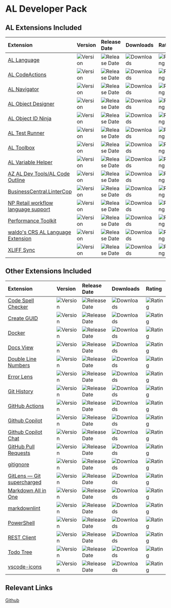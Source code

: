 # AL Developer Pack

## AL Extensions Included

| Extension | Version | Release Date | Downloads | Rating |
|:--|:--|:--|:--|:--|
| [AL Language](https://marketplace.visualstudio.com/items?itemName=ms-dynamics-smb.al) | ![Version](https://img.shields.io/vscode-marketplace/v/ms-dynamics-smb.al.svg) | ![Release Date](https://img.shields.io/vscode-marketplace/release-date/ms-dynamics-smb.al.svg) | ![Downloads](https://img.shields.io/vscode-marketplace/d/ms-dynamics-smb.al.svg) | ![Rating](https://img.shields.io/vscode-marketplace/r/ms-dynamics-smb.al.svg) |
| [AL CodeActions](https://marketplace.visualstudio.com/items?itemName=davidfeldhoff.al-codeactions) | ![Version](https://img.shields.io/vscode-marketplace/v/davidfeldhoff.al-codeactions.svg) | ![Release Date](https://img.shields.io/vscode-marketplace/release-date/davidfeldhoff.al-codeactions.svg) | ![Downloads](https://img.shields.io/vscode-marketplace/d/davidfeldhoff.al-codeactions.svg) | ![Rating](https://img.shields.io/vscode-marketplace/r/davidfeldhoff.al-codeactions.svg) |
| [AL Navigator](https://marketplace.visualstudio.com/items?itemName=wbrakowski.al-navigator) | ![Version](https://img.shields.io/vscode-marketplace/v/wbrakowski.al-navigator.svg) | ![Release Date](https://img.shields.io/vscode-marketplace/release-date/wbrakowski.al-navigator.svg) | ![Downloads](https://img.shields.io/vscode-marketplace/d/wbrakowski.al-navigator.svg) | ![Rating](https://img.shields.io/vscode-marketplace/r/wbrakowski.al-navigator.svg) |
| [AL Object Designer](https://marketplace.visualstudio.com/items?itemName=martonsagi.al-object-designer) | ![Version](https://img.shields.io/vscode-marketplace/v/martonsagi.al-object-designer.svg) | ![Release Date](https://img.shields.io/vscode-marketplace/release-date/martonsagi.al-object-designer.svg) | ![Downloads](https://img.shields.io/vscode-marketplace/d/martonsagi.al-object-designer.svg) | ![Rating](https://img.shields.io/vscode-marketplace/r/martonsagi.al-object-designer.svg) |
| [AL Object ID Ninja](https://marketplace.visualstudio.com/items?itemName=vjeko.vjeko-al-objid) | ![Version](https://img.shields.io/vscode-marketplace/v/vjeko.vjeko-al-objid.svg) | ![Release Date](https://img.shields.io/vscode-marketplace/release-date/vjeko.vjeko-al-objid.svg) | ![Downloads](https://img.shields.io/vscode-marketplace/d/vjeko.vjeko-al-objid.svg) | ![Rating](https://img.shields.io/vscode-marketplace/r/vjeko.vjeko-al-objid.svg) |
| [AL Test Runner](https://marketplace.visualstudio.com/items?itemName=jamespearson.al-test-runner) | ![Version](https://img.shields.io/vscode-marketplace/v/jamespearson.al-test-runner.svg) | ![Release Date](https://img.shields.io/vscode-marketplace/release-date/jamespearson.al-test-runner.svg) | ![Downloads](https://img.shields.io/vscode-marketplace/d/jamespearson.al-test-runner.svg) | ![Rating](https://img.shields.io/vscode-marketplace/r/jamespearson.al-test-runner.svg) |
| [AL Toolbox](https://marketplace.visualstudio.com/items?itemName=BartPermentier.al-toolbox) | ![Version](https://img.shields.io/vscode-marketplace/v/BartPermentier.al-toolbox.svg) | ![Release Date](https://img.shields.io/vscode-marketplace/release-date/BartPermentier.al-toolbox.svg) | ![Downloads](https://img.shields.io/vscode-marketplace/d/BartPermentier.al-toolbox.svg) | ![Rating](https://img.shields.io/vscode-marketplace/r/BartPermentier.al-toolbox.svg) |
| [AL Variable Helper](https://marketplace.visualstudio.com/items?itemName=rasmus.al-var-helper) | ![Version](https://img.shields.io/vscode-marketplace/v/rasmus.al-var-helper.svg) | ![Release Date](https://img.shields.io/vscode-marketplace/release-date/rasmus.al-var-helper.svg) | ![Downloads](https://img.shields.io/vscode-marketplace/d/rasmus.al-var-helper.svg) | ![Rating](https://img.shields.io/vscode-marketplace/r/rasmus.al-var-helper.svg) |
| [AZ AL Dev Tools/AL Code Outline](https://marketplace.visualstudio.com/items?itemName=andrzejzwierzchowski.al-code-outline) | ![Version](https://img.shields.io/vscode-marketplace/v/andrzejzwierzchowski.al-code-outline.svg) | ![Release Date](https://img.shields.io/vscode-marketplace/release-date/andrzejzwierzchowski.al-code-outline.svg) | ![Downloads](https://img.shields.io/vscode-marketplace/d/andrzejzwierzchowski.al-code-outline.svg) | ![Rating](https://img.shields.io/vscode-marketplace/r/andrzejzwierzchowski.al-code-outline.svg) |
| [BusinessCentral.LinterCop](https://marketplace.visualstudio.com/items?itemName=StefanMaron.businesscentral-lintercop) | ![Version](https://img.shields.io/vscode-marketplace/v/StefanMaron.businesscentral-lintercop.svg) | ![Release Date](https://img.shields.io/vscode-marketplace/release-date/StefanMaron.businesscentral-lintercop.svg) | ![Downloads](https://img.shields.io/vscode-marketplace/d/StefanMaron.businesscentral-lintercop.svg) | ![Rating](https://img.shields.io/vscode-marketplace/r/StefanMaron.businesscentral-lintercop.svg) |
| [NP Retail workflow language support](https://marketplace.visualstudio.com/items?itemName=navipartner.np-retail-workflow-language-support) | ![Version](https://img.shields.io/vscode-marketplace/v/navipartner.np-retail-workflow-language-support.svg) | ![Release Date](https://img.shields.io/vscode-marketplace/release-date/navipartner.np-retail-workflow-language-support.svg) | ![Downloads](https://img.shields.io/vscode-marketplace/d/navipartner.np-retail-workflow-language-support.svg) | ![Rating](https://img.shields.io/vscode-marketplace/r/navipartner.np-retail-workflow-language-support.svg) |
| [Performance Toolkit](https://marketplace.visualstudio.com/items?itemName=ms-dynamics-smb.bcpt) | ![Version](https://img.shields.io/vscode-marketplace/v/ms-dynamics-smb.bcpt.svg) | ![Release Date](https://img.shields.io/vscode-marketplace/release-date/ms-dynamics-smb.bcpt.svg) | ![Downloads](https://img.shields.io/vscode-marketplace/d/ms-dynamics-smb.bcpt.svg) | ![Rating](https://img.shields.io/vscode-marketplace/r/ms-dynamics-smb.bcpt.svg) |
| [waldo's CRS AL Language Extension](https://marketplace.visualstudio.com/items?itemName=waldo.crs-al-language-extension) | ![Version](https://img.shields.io/vscode-marketplace/v/waldo.crs-al-language-extension.svg) | ![Release Date](https://img.shields.io/vscode-marketplace/release-date/waldo.crs-al-language-extension.svg) | ![Downloads](https://img.shields.io/vscode-marketplace/d/waldo.crs-al-language-extension.svg) | ![Rating](https://img.shields.io/vscode-marketplace/r/waldo.crs-al-language-extension.svg) |
| [XLIFF Sync](https://marketplace.visualstudio.com/items?itemName=rvanbekkum.xliff-sync) | ![Version](https://img.shields.io/vscode-marketplace/v/rvanbekkum.xliff-sync.svg) | ![Release Date](https://img.shields.io/vscode-marketplace/release-date/rvanbekkum.xliff-sync.svg) | ![Downloads](https://img.shields.io/vscode-marketplace/d/rvanbekkum.xliff-sync.svg) | ![Rating](https://img.shields.io/vscode-marketplace/r/rvanbekkum.xliff-sync.svg) |

## Other Extensions Included

| Extension | Version | Release Date | Downloads | Rating |
|:--|:--|:--|:--|:--|
| [Code Spell Checker](https://marketplace.visualstudio.com/items?itemName=streetsidesoftware.code-spell-checker) | ![Version](https://img.shields.io/vscode-marketplace/v/streetsidesoftware.code-spell-checker.svg) | ![Release Date](https://img.shields.io/vscode-marketplace/release-date/streetsidesoftware.code-spell-checker.svg) | ![Downloads](https://img.shields.io/vscode-marketplace/d/streetsidesoftware.code-spell-checker.svg) | ![Rating](https://img.shields.io/vscode-marketplace/r/streetsidesoftware.code-spell-checker.svg) |
| [Create GUID](https://marketplace.visualstudio.com/items?itemName=nwallace.createGUID) | ![Version](https://img.shields.io/vscode-marketplace/v/nwallace.createGUID.svg) | ![Release Date](https://img.shields.io/vscode-marketplace/release-date/nwallace.createGUID.svg) | ![Downloads](https://img.shields.io/vscode-marketplace/d/nwallace.createGUID.svg) | ![Rating](https://img.shields.io/vscode-marketplace/r/nwallace.createGUID.svg) |
| [Docker](https://marketplace.visualstudio.com/items?itemName=ms-azuretools.vscode-docker) | ![Version](https://img.shields.io/vscode-marketplace/v/ms-azuretools.vscode-docker.svg) | ![Release Date](https://img.shields.io/vscode-marketplace/release-date/ms-azuretools.vscode-docker.svg) | ![Downloads](https://img.shields.io/vscode-marketplace/d/ms-azuretools.vscode-docker.svg) | ![Rating](https://img.shields.io/vscode-marketplace/r/ms-azuretools.vscode-docker.svg) |
| [Docs View](https://marketplace.visualstudio.com/items?itemName=bierner.docs-view) | ![Version](https://img.shields.io/vscode-marketplace/v/bierner.docs-view.svg) | ![Release Date](https://img.shields.io/vscode-marketplace/release-date/bierner.docs-view.svg) | ![Downloads](https://img.shields.io/vscode-marketplace/d/bierner.docs-view.svg) | ![Rating](https://img.shields.io/vscode-marketplace/r/bierner.docs-view.svg) |
| [Double Line Numbers](https://marketplace.visualstudio.com/items?itemName=slhsxcmy.vscode-double-line-numbers) | ![Version](https://img.shields.io/vscode-marketplace/v/slhsxcmy.vscode-double-line-numbers.svg) | ![Release Date](https://img.shields.io/vscode-marketplace/release-date/slhsxcmy.vscode-double-line-numbers.svg) | ![Downloads](https://img.shields.io/vscode-marketplace/d/slhsxcmy.vscode-double-line-numbers.svg) | ![Rating](https://img.shields.io/vscode-marketplace/r/slhsxcmy.vscode-double-line-numbers.svg) |
| [Error Lens](https://marketplace.visualstudio.com/items?itemName=usernamehw.errorlens) | ![Version](https://img.shields.io/vscode-marketplace/v/usernamehw.errorlens.svg) | ![Release Date](https://img.shields.io/vscode-marketplace/release-date/usernamehw.errorlens.svg) | ![Downloads](https://img.shields.io/vscode-marketplace/d/usernamehw.errorlens.svg) | ![Rating](https://img.shields.io/vscode-marketplace/r/usernamehw.errorlens.svg) |
| [Git History](https://marketplace.visualstudio.com/items?itemName=donjayamanne.githistory) | ![Version](https://img.shields.io/vscode-marketplace/v/donjayamanne.githistory.svg) | ![Release Date](https://img.shields.io/vscode-marketplace/release-date/donjayamanne.githistory.svg) | ![Downloads](https://img.shields.io/vscode-marketplace/d/donjayamanne.githistory.svg) | ![Rating](https://img.shields.io/vscode-marketplace/r/donjayamanne.githistory.svg) |
| [GitHub Actions](https://marketplace.visualstudio.com/items?itemName=github.vscode-github-actions) | ![Version](https://img.shields.io/vscode-marketplace/v/github.vscode-github-actions.svg) | ![Release Date](https://img.shields.io/vscode-marketplace/release-date/github.vscode-github-actions.svg) | ![Downloads](https://img.shields.io/vscode-marketplace/d/github.vscode-github-actions.svg) | ![Rating](https://img.shields.io/vscode-marketplace/r/github.vscode-github-actions.svg) |
| [Github Copilot](https://marketplace.visualstudio.com/items?itemName=github.copilot) | ![Version](https://img.shields.io/vscode-marketplace/v/github.copilot.svg) | ![Release Date](https://img.shields.io/vscode-marketplace/release-date/github.copilot.svg) | ![Downloads](https://img.shields.io/vscode-marketplace/d/github.copilot.svg) | ![Rating](https://img.shields.io/vscode-marketplace/r/github.copilot.svg) |
| [Github Copilot Chat](https://marketplace.visualstudio.com/items?itemName=github.copilot-chat) | ![Version](https://img.shields.io/vscode-marketplace/v/github.copilot-chat.svg) | ![Release Date](https://img.shields.io/vscode-marketplace/release-date/github.copilot-chat.svg) | ![Downloads](https://img.shields.io/vscode-marketplace/d/github.copilot-chat.svg) | ![Rating](https://img.shields.io/vscode-marketplace/r/github.copilot-chat.svg) |
| [GitHub Pull Requests](https://marketplace.visualstudio.com/items?itemName=github.vscode-pull-request-github) | ![Version](https://img.shields.io/vscode-marketplace/v/github.vscode-pull-request-github.svg) | ![Release Date](https://img.shields.io/vscode-marketplace/release-date/github.vscode-pull-request-github.svg) | ![Downloads](https://img.shields.io/vscode-marketplace/d/github.vscode-pull-request-github.svg) | ![Rating](https://img.shields.io/vscode-marketplace/r/github.vscode-pull-request-github.svg) |
| [gitignore](https://marketplace.visualstudio.com/items?itemName=codezombiech.gitignore) | ![Version](https://img.shields.io/vscode-marketplace/v/codezombiech.gitignore.svg) | ![Release Date](https://img.shields.io/vscode-marketplace/release-date/codezombiech.gitignore.svg) | ![Downloads](https://img.shields.io/vscode-marketplace/d/codezombiech.gitignore.svg) | ![Rating](https://img.shields.io/vscode-marketplace/r/codezombiech.gitignore.svg) |
| [GitLens — Git supercharged](https://marketplace.visualstudio.com/items?itemName=eamodio.gitlens) | ![Version](https://img.shields.io/vscode-marketplace/v/eamodio.gitlens.svg) | ![Release Date](https://img.shields.io/vscode-marketplace/release-date/eamodio.gitlens.svg) | ![Downloads](https://img.shields.io/vscode-marketplace/d/eamodio.gitlens.svg) | ![Rating](https://img.shields.io/vscode-marketplace/r/eamodio.gitlens.svg) |
| [Markdown All in One](https://marketplace.visualstudio.com/items?itemName=yzhang.markdown-all-in-one) | ![Version](https://img.shields.io/vscode-marketplace/v/yzhang.markdown-all-in-one.svg) | ![Release Date](https://img.shields.io/vscode-marketplace/release-date/yzhang.markdown-all-in-one.svg) | ![Downloads](https://img.shields.io/vscode-marketplace/d/yzhang.markdown-all-in-one.svg) | ![Rating](https://img.shields.io/vscode-marketplace/r/yzhang.markdown-all-in-one.svg) |
| [markdownlint](https://marketplace.visualstudio.com/items?itemName=DavidAnson.vscode-markdownlint) | ![Version](https://img.shields.io/vscode-marketplace/v/DavidAnson.vscode-markdownlint.svg) | ![Release Date](https://img.shields.io/vscode-marketplace/release-date/DavidAnson.vscode-markdownlint.svg) | ![Downloads](https://img.shields.io/vscode-marketplace/d/DavidAnson.vscode-markdownlint.svg) | ![Rating](https://img.shields.io/vscode-marketplace/r/DavidAnson.vscode-markdownlint.svg) |
| [PowerShell](https://marketplace.visualstudio.com/items?itemName=ms-vscode.PowerShell) | ![Version](https://img.shields.io/vscode-marketplace/v/ms-vscode.PowerShell.svg) | ![Release Date](https://img.shields.io/vscode-marketplace/release-date/ms-vscode.PowerShell.svg) | ![Downloads](https://img.shields.io/vscode-marketplace/d/ms-vscode.PowerShell.svg) | ![Rating](https://img.shields.io/vscode-marketplace/r/ms-vscode.PowerShell.svg) |
| [REST Client](https://marketplace.visualstudio.com/items?itemName=humao.rest-client) | ![Version](https://img.shields.io/vscode-marketplace/v/humao.rest-client.svg) | ![Release Date](https://img.shields.io/vscode-marketplace/release-date/humao.rest-client.svg) | ![Downloads](https://img.shields.io/vscode-marketplace/d/humao.rest-client.svg) | ![Rating](https://img.shields.io/vscode-marketplace/r/humao.rest-client.svg) |
| [Todo Tree](https://marketplace.visualstudio.com/items?itemName=Gruntfuggly.todo-tree) | ![Version](https://img.shields.io/vscode-marketplace/v/Gruntfuggly.todo-tree.svg) | ![Release Date](https://img.shields.io/vscode-marketplace/release-date/Gruntfuggly.todo-tree.svg) | ![Downloads](https://img.shields.io/vscode-marketplace/d/Gruntfuggly.todo-tree.svg) | ![Rating](https://img.shields.io/vscode-marketplace/r/Gruntfuggly.todo-tree.svg) |
| [vscode-icons](https://marketplace.visualstudio.com/items?itemName=vscode-icons-team.vscode-icons) | ![Version](https://img.shields.io/vscode-marketplace/v/vscode-icons-team.vscode-icons.svg) | ![Release Date](https://img.shields.io/vscode-marketplace/release-date/vscode-icons-team.vscode-icons.svg) | ![Downloads](https://img.shields.io/vscode-marketplace/d/vscode-icons-team.vscode-icons.svg) | ![Rating](https://img.shields.io/vscode-marketplace/r/vscode-icons-team.vscode-icons.svg) |

## Relevant Links

[Github](https://github.com/jorispoppe/ALDeveloperPack)
